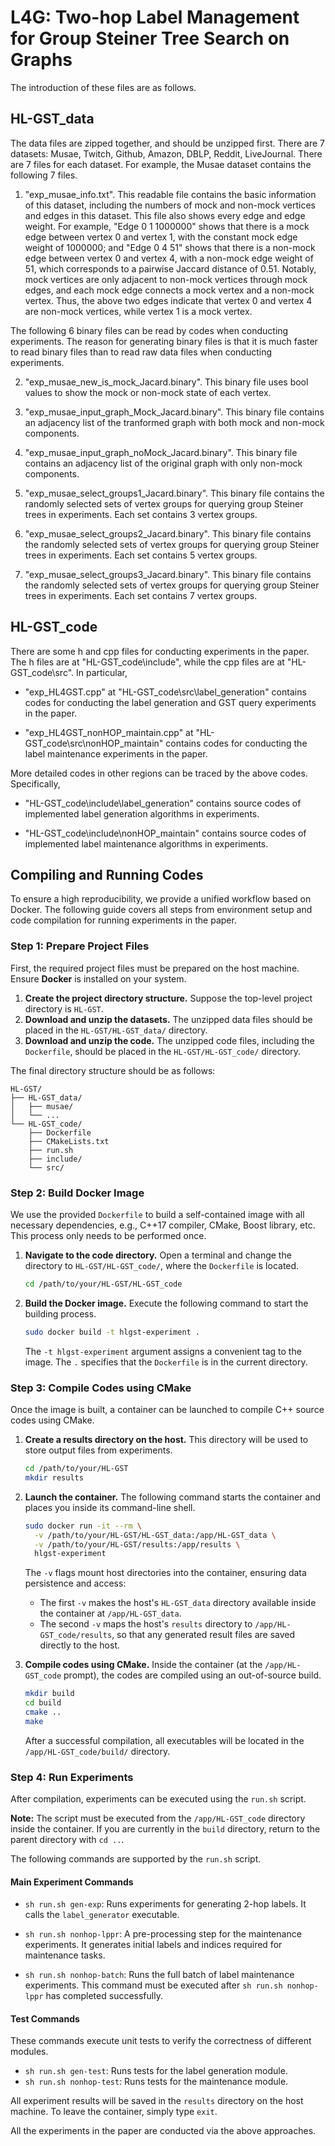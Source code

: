 # L4G: Two-hop Label Management for Group Steiner Tree Search on Graphs

The introduction of these files are as follows. 



## HL-GST_data

The data files are zipped together, and should be unzipped first. There are 7 datasets: Musae, Twitch, Github, Amazon, DBLP, Reddit, LiveJournal. There are 7 files for each dataset. For example, the Musae dataset contains the following 7 files. 

1. "exp_musae_info.txt". This readable file contains the basic information of this dataset, including the numbers of mock and non-mock vertices and edges in this dataset. This file also shows every edge and edge weight. For example, "Edge 0 1 1000000" shows that there is a mock edge between vertex 0 and vertex 1, with the constant mock edge weight of 1000000; and "Edge 0 4 51" shows that there is a non-mock edge between vertex 0 and vertex 4, with a non-mock edge weight of 51, which corresponds to a pairwise Jaccard distance of 0.51. Notably, mock vertices are only adjacent to non-mock vertices through mock edges, and each mock edge connects a mock vertex and a non-mock vertex. Thus, the above two edges indicate that vertex 0 and vertex 4 are non-mock vertices, while vertex 1 is a mock vertex.

The following 6 binary files can be read by codes when conducting experiments. The reason for generating binary files is that it is much faster to read binary files than to read raw data files when conducting experiments.

2. "exp_musae_new_is_mock_Jacard.binary". This binary file uses bool values to show the mock or non-mock state of each vertex.

3. "exp_musae_input_graph_Mock_Jacard.binary". This binary file contains an adjacency list of the tranformed graph with both mock and non-mock components.

4. "exp_musae_input_graph_noMock_Jacard.binary". This binary file contains an adjacency list of the original graph with only non-mock components.

5. "exp_musae_select_groups1_Jacard.binary". This binary file contains the randomly selected sets of vertex groups for querying group Steiner trees in experiments. Each set contains 3 vertex groups. 

6. "exp_musae_select_groups2_Jacard.binary". This binary file contains the randomly selected sets of vertex groups for querying group Steiner trees in experiments. Each set contains 5 vertex groups. 

7. "exp_musae_select_groups3_Jacard.binary". This binary file contains the randomly selected sets of vertex groups for querying group Steiner trees in experiments. Each set contains 7 vertex groups. 


## HL-GST_code

There are some h and cpp files for conducting experiments in the paper. The h files are at "HL-GST_code\include", while the cpp files are at "HL-GST_code\src". In particular,

- "exp_HL4GST.cpp" at "HL-GST_code\src\label_generation" contains codes for conducting the label generation and GST query experiments in the paper. 

- "exp_HL4GST_nonHOP_maintain.cpp" at "HL-GST_code\src\nonHOP_maintain" contains codes for conducting the label maintenance experiments in the paper. 

More detailed codes in other regions can be traced by the above codes. Specifically,

- "HL-GST_code\include\label_generation" contains source codes of implemented label generation algorithms in experiments.

- "HL-GST_code\include\nonHOP_maintain" contains source codes of implemented label maintenance algorithms in experiments.


## Compiling and Running Codes

To ensure a high reproducibility, we provide a unified workflow based on Docker. The following guide covers all steps from environment setup and code compilation for running experiments in the paper.

### Step 1: Prepare Project Files

First, the required project files must be prepared on the host machine. Ensure **Docker** is installed on your system.

1.  **Create the project directory structure.** Suppose the top-level project directory is `HL-GST`.
2.  **Download and unzip the datasets.** The unzipped data files should be placed in the `HL-GST/HL-GST_data/` directory.
3.  **Download and unzip the code.** The unzipped code files, including the `Dockerfile`, should be placed in the `HL-GST/HL-GST_code/` directory.

The final directory structure should be as follows:

```
HL-GST/
├── HL-GST_data/
│   ├── musae/
│   └── ...
└── HL-GST_code/
    ├── Dockerfile
    ├── CMakeLists.txt
    ├── run.sh
    ├── include/
    └── src/
```

### Step 2: Build Docker Image

We use the provided `Dockerfile` to build a self-contained image with all necessary dependencies, e.g., C++17 compiler, CMake, Boost library, etc. This process only needs to be performed once.

1.  **Navigate to the code directory.** Open a terminal and change the directory to `HL-GST/HL-GST_code/`, where the `Dockerfile` is located.

    ```bash
    cd /path/to/your/HL-GST/HL-GST_code
    ```


2.  **Build the Docker image.** Execute the following command to start the building process.

    ```bash
    sudo docker build -t hlgst-experiment .
    ```

    The `-t hlgst-experiment` argument assigns a convenient tag to the image. The `.` specifies that the `Dockerfile` is in the current directory.

### Step 3: Compile Codes using CMake

Once the image is built, a container can be launched to compile C++ source codes using CMake.

1.  **Create a results directory on the host.** This directory will be used to store output files from experiments.

    ```bash
    cd /path/to/your/HL-GST
    mkdir results
    ```

2.  **Launch the container.** The following command starts the container and places you inside its command-line shell.

    ```bash
    sudo docker run -it --rm \
      -v /path/to/your/HL-GST/HL-GST_data:/app/HL-GST_data \
      -v /path/to/your/HL-GST/results:/app/results \
      hlgst-experiment
    ```

    The `-v` flags mount host directories into the container, ensuring data persistence and access:

      * The first `-v` makes the host's `HL-GST_data` directory available inside the container at `/app/HL-GST_data`.
      * The second `-v` maps the host's `results` directory to `/app/HL-GST_code/results`, so that any generated result files are saved directly to the host.

3.  **Compile codes using CMake.** Inside the container (at the `/app/HL-GST_code` prompt), the codes are compiled using an out-of-source build.

    ```bash
    mkdir build
    cd build
    cmake ..
    make
    ```

    After a successful compilation, all executables will be located in the `/app/HL-GST_code/build/` directory.

### Step 4: Run Experiments

After compilation, experiments can be executed using the `run.sh` script.

**Note:** The script must be executed from the `/app/HL-GST_code` directory inside the container. If you are currently in the `build` directory, return to the parent directory with `cd ..`.

The following commands are supported by the `run.sh` script.

#### Main Experiment Commands

  * `sh run.sh gen-exp`: Runs experiments for generating 2-hop labels. It calls the `label_generator` executable.

  * `sh run.sh nonhop-lppr`: A pre-processing step for the maintenance experiments. It generates initial labels and indices required for maintenance tasks.

  * `sh run.sh nonhop-batch`: Runs the full batch of label maintenance experiments. This command must be executed after `sh run.sh nonhop-lppr` has completed successfully.


#### Test Commands

These commands execute unit tests to verify the correctness of different modules.

  * `sh run.sh gen-test`: Runs tests for the label generation module.
  * `sh run.sh nonhop-test`: Runs tests for the maintenance module.

All experiment results will be saved in the `results` directory on the host machine. To leave the container, simply type `exit`.

All the experiments in the paper are conducted via the above approaches.
